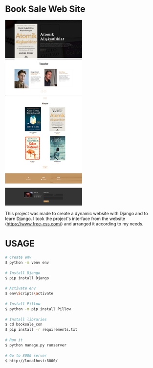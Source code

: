 # Book Sale Web Site

<img src="ui_ss/png1.png" width=50% />
<img src="ui_ss/png2.png" width=50% />
<img src="ui_ss/png3.png" width=50% />
<img src="ui_ss/png4.png" width=50% />
 
This project was made to create a dynamic website with Django and to learn Django. I took the project's interface from the website (https://www.free-css.com/) and arranged it according to my needs.

# USAGE 

```bash
# Create env
$ python -m venv env

# Install Django
$ pip install Django

# Activate env
$ env\Scripts\activate

# Install Pillow
$ python -m pip install Pillow

# Install libraries
$ cd booksale_con
$ pip install -r requirements.txt

# Run it
$ python manage.py runserver

# Go to 8000 server
$ http://localhost:8000/
```
